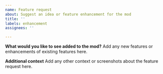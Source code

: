 ```yaml
---
name: Feature request
about: Suggest an idea or feature enhancement for the mod
title: ''
labels: enhancement
assignees: ''

---
```


**What would you like to see added to the mod?**
Add any new features or enhancements of existing features here.

**Additional context**
Add any other context or screenshots about the feature request here.
